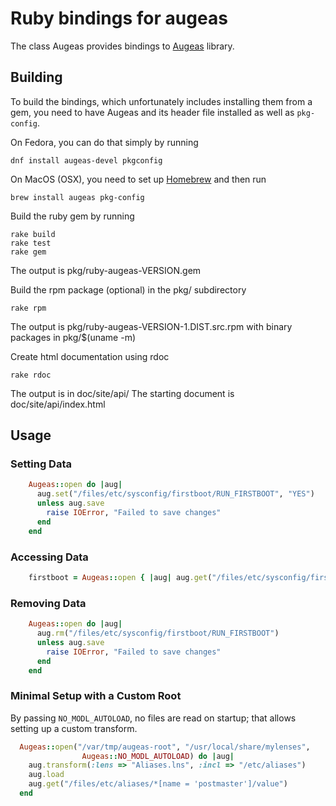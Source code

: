 # Ruby bindings for augeas

The class Augeas provides bindings to [Augeas](http://augeas.net) library.


## Building

To build the bindings, which unfortunately includes installing them from a
gem, you need to have Augeas and its header file installed as well as
`pkg-config`.

On Fedora, you can do that simply by running
```
dnf install augeas-devel pkgconfig
```

On MacOS (OSX), you need to set up [Homebrew](http://brew.sh/) and then run
```
brew install augeas pkg-config
```

Build the ruby gem by running
```
rake build
rake test
rake gem
```
The output is pkg/ruby-augeas-VERSION.gem

Build the rpm package (optional) in the pkg/ subdirectory
```
rake rpm
```
The output is pkg/ruby-augeas-VERSION-1.DIST.src.rpm with binary packages in pkg/$(uname -m)

Create html documentation using rdoc

```
rake rdoc
```

The output is in doc/site/api/
The starting document is doc/site/api/index.html

## Usage

### Setting Data
```ruby
    Augeas::open do |aug|
      aug.set("/files/etc/sysconfig/firstboot/RUN_FIRSTBOOT", "YES")
      unless aug.save
        raise IOError, "Failed to save changes"
      end
    end
```

### Accessing Data
```ruby
    firstboot = Augeas::open { |aug| aug.get("/files/etc/sysconfig/firstboot/RUN_FIRSTBOOT") }
```

### Removing Data
```ruby
    Augeas::open do |aug|
      aug.rm("/files/etc/sysconfig/firstboot/RUN_FIRSTBOOT")
      unless aug.save
        raise IOError, "Failed to save changes"
      end
    end
```

### Minimal Setup with a Custom Root

By passing `NO_MODL_AUTOLOAD`, no files are read on startup; that allows
setting up a custom transform.

```ruby
  Augeas::open("/var/tmp/augeas-root", "/usr/local/share/mylenses",
                Augeas::NO_MODL_AUTOLOAD) do |aug|
    aug.transform(:lens => "Aliases.lns", :incl => "/etc/aliases")
    aug.load
    aug.get("/files/etc/aliases/*[name = 'postmaster']/value")
  end
```
